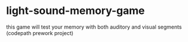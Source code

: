 # light-sound-memory-game
this game will test your memory with both auditory and visual segments (codepath prework project)
